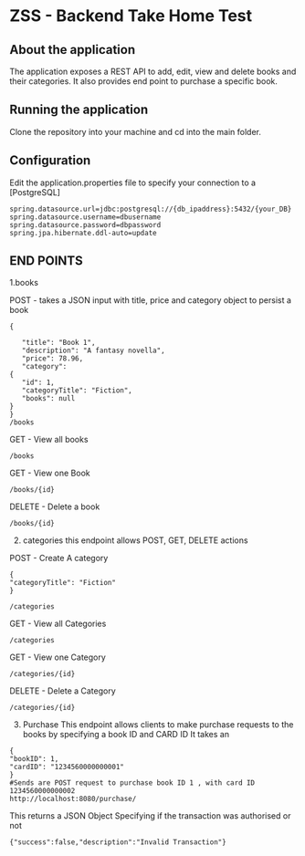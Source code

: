 # ZSS - Backend Take Home Test

## About the application 
The application exposes a  REST API to add, edit, view and delete books and  their categories.
It also provides end point to purchase a specific book.

## Running the application 
Clone the repository into your machine and cd into the main folder.

## Configuration 

Edit the application.properties file  to specify your connection to a [PostgreSQL]  
```
spring.datasource.url=jdbc:postgresql://{db_ipaddress}:5432/{your_DB}
spring.datasource.username=dbusername
spring.datasource.password=dbpassword
spring.jpa.hibernate.ddl-auto=update

```

## END POINTS 

1.books 

  POST -  takes a JSON input with title, price and category object to persist a book 
 ```
 {

    "title": "Book 1",
    "description": "A fantasy novella",
    "price": 78.96,
    "category":
{
    "id": 1,
    "categoryTitle": "Fiction",
    "books": null
}
}
 /books
 ```
 GET - View all books 
 ```
 /books
 ```
 GET - View one Book
 ```
 /books/{id}
 ```
 DELETE - Delete a book 
 
 ```
 /books/{id}
 ```
 
2. categories  this endpoint allows  POST, GET, DELETE actions 


POST - Create A category 
```
{
"categoryTitle": "Fiction"
}

/categories

```

 GET - View all Categories 
 ```
 /categories
 ```
 GET - View one Category
 ```
 /categories/{id}
 ```
 DELETE - Delete a Category 
 
 ```
 /categories/{id}
 ```
 3. Purchase 
 This endpoint allows clients to make purchase requests to the books by specifying a book ID and CARD ID 
 It takes an 
 ```
 {
"bookID": 1,
"cardID": "1234560000000001"
}
 #Sends are POST request to purchase book ID 1 , with card ID  1234560000000002
 http://localhost:8080/purchase/
 ```

This returns a JSON Object Specifying if the transaction was authorised or not 

```
{"success":false,"description":"Invalid Transaction"}
```
